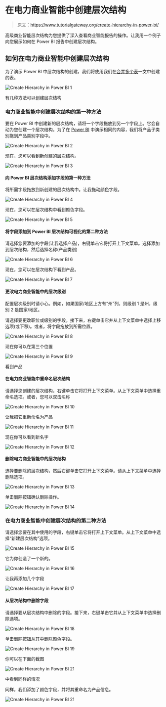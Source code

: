 # 在电力商业智能中创建层次结构

> 原文：<https://www.tutorialgateway.org/create-hierarchy-in-power-bi/>

高级商业智能层次结构为您提供了深入查看商业智能报告的操作。让我用一个例子向您展示如何在 Power BI 报告中创建层次结构。

## 如何在电力商业智能中创建层次结构

为了演示 Power BI 中层次结构的创建，我们将使用我们在[合并多个表](https://www.tutorialgateway.org/combine-multiple-tables-in-power-bi/)一文中创建的表。

![Create Hierarchy in Power BI 1](img/de1a815c28ffb034ecfc7ea60f3586e0.png)

有几种方法可以创建层次结构

### 电力商业智能中创建层次结构的第一种方法

要在 Power BI 中创建新的层次结构，请将一个字段拖放到另一个字段上。它会自动为您创建一个层次结构。为了在 [Power BI](https://www.tutorialgateway.org/power-bi-tutorial/) 中演示相同的内容，我们将产品子类别拖到产品类别字段中。

![Create Hierarchy in Power BI 2](img/3ac134d471e76fb645b2d511f3ea08ee.png)

现在，您可以看到新创建的层次结构。

![Create Hierarchy in Power BI 3](img/c93872dab603d02f9eb4db0839c14a97.png)

#### 向 Power BI 层次结构添加字段的第一种方法

将所需字段拖放到新创建的层次结构中。让我拖动颜色字段。

![Create Hierarchy in Power BI 4](img/5adbe0d57ade943552a0e785ceb18ed9.png)

现在，您可以在层次结构中看到颜色字段。

![Create Hierarchy in Power BI 5](img/4e559cb832c88153ed6a3a2394e258e1.png)

#### 将字段添加到 Power BI 层次结构可视化的第二种方法

请选择您要添加的字段(让我选择产品)，右键单击它将打开上下文菜单。选择添加到层次结构，然后选择名称(产品类别)

![Create Hierarchy in Power BI 6](img/167b0a9e874105a8fae7a504f2f72d84.png)

现在，您可以在层次结构下看到产品。

![Create Hierarchy in Power BI 7](img/2394cf01d49b08e8cffd8859aa094904.png)

#### 更改电力商业智能中的层次级别

配置层次级别时请小心。例如，如果国家/地区上方有“州”列，则级别 1 是州，级别 2 是国家/地区。

请选择要更改职位或级别的字段。接下来，右键单击它并从上下文菜单中选择上移选项(或下移)。或者，将字段拖放到所需位置。

![Create Hierarchy in Power BI 8](img/6351ce007fe415c676b639945e866b73.png)

现在你可以在第三个位置

![Create Hierarchy in Power BI 9](img/abe277d493ec422611d3406278485f66.png)

看到产品

#### 在电力商业智能中重命名层次结构

请选择您创建的层次结构，右键单击它将打开上下文菜单。从上下文菜单中选择重命名选项。或者，您可以双击名称

![Create Hierarchy in Power BI 10](img/59a8168f93293b55e05b198c764fe054.png)

让我把它重新命名为产品

![Create Hierarchy in Power BI 11](img/8e526884b25620b5521175b37b9860b9.png)

现在你可以看到新名字

![Create Hierarchy in Power BI 12](img/d4a35f6c6ca6b9f9cb766205417cbc35.png)

#### 删除电力商业智能中的层次结构

选择要删除的层次结构，然后右键单击它打开上下文菜单。请从上下文菜单中选择删除选项。

![Create Hierarchy in Power BI 13](img/65dd4e673274003542e989a9e9a95685.png)

单击删除按钮确认删除操作。

![Create Hierarchy in Power BI 14](img/f87a4ad3465400649b108b5c1b352f61.png)

### 在电力商业智能中创建层次结构的第二种方法

请选择您要在其中使用的字段，右键单击它将打开上下文菜单。从上下文菜单中选择“新建层次结构”选项。

![Create Hierarchy in Power BI 15](img/3192a3b9344367009f8bd0a1456cca8b.png)

它为你创造了一个新的。

![Create Hierarchy in Power BI 16](img/d7ae72e9a9836f80c68c2e3b07faf986.png)

让我再添加几个字段

![Create Hierarchy in Power BI 17](img/bad4e8e66741c2c00e682c1cf25e1919.png)

#### 从层次结构中删除字段

请选择要从层次结构中删除的字段。接下来，右键单击它并从上下文菜单中选择删除选项。

![Create Hierarchy in Power BI 18](img/278a87f3531311ec3ae05e912dc51fe3.png)

单击删除按钮从其中删除颜色字段。

![Create Hierarchy in Power BI 19](img/ac28d0cc42d56b978159d09e9324e0bf.png)

你可以在下面的截图

![Create Hierarchy in Power BI 21](img/597d5e7798441aa45570cbb9f3cd0c8c.png)

中看到同样的情况

同样，我们添加了颜色字段，并将其重命名为产品信息。

![Create Hierarchy in Power BI 21](img/ae6cb0c270b9b2a0aa1370851cd2e5d6.png)